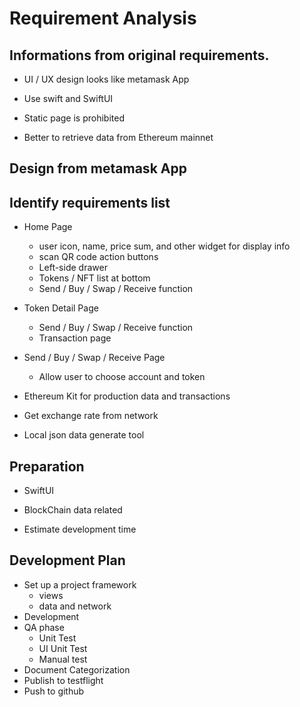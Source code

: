 # Requirement Analysis

## Informations from original requirements. 

- UI / UX design looks like metamask App

- Use swift and SwiftUI

- Static page is prohibited

- Better to retrieve data from Ethereum mainnet


## Design from metamask App

## Identify requirements list
 
- Home Page
    * user icon, name, price sum, and other widget for display info 
    * scan QR code action buttons
    * Left-side drawer
    * Tokens / NFT list at bottom
    * Send / Buy / Swap / Receive function

 - Token Detail Page
    * Send / Buy / Swap / Receive function
    * Transaction page

 - Send / Buy / Swap / Receive Page
    * Allow user to choose account and token

  - Ethereum Kit for production data and transactions

  - Get exchange rate from network 

  - Local json data generate tool

## Preparation

  - SwiftUI

  - BlockChain data related

  - Estimate development time

## Development Plan
  - Set up a project framework
    - views
    - data and network
  - Development
  - QA phase
    - Unit Test
    - UI Unit Test
    - Manual test
  - Document Categorization
  - Publish to testflight
  - Push to github

